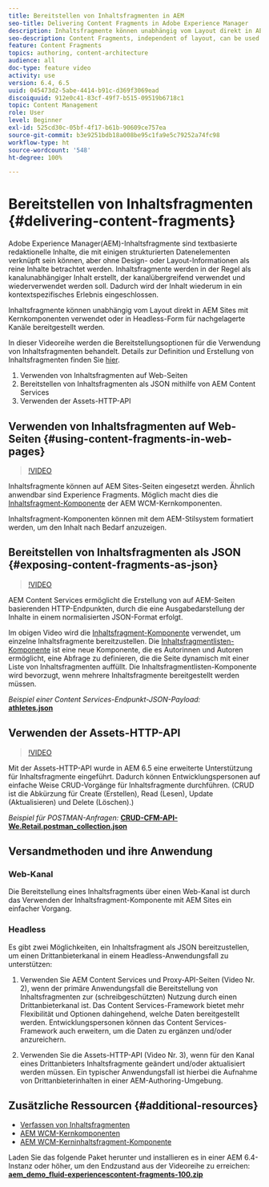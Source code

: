 ```yaml
---
title: Bereitstellen von Inhaltsfragmenten in AEM
seo-title: Delivering Content Fragments in Adobe Experience Manager
description: Inhaltsfragmente können unabhängig vom Layout direkt in AEM Sites mit Kernkomponenten verwendet oder in Headless-Form für nachgelagerte Kanäle bereitgestellt werden.
seo-description: Content Fragments, independent of layout, can be used directly in AEM Sites with Core Components or can be delivered in a headless manner to downstream channels.
feature: Content Fragments
topics: authoring, content-architecture
audience: all
doc-type: feature video
activity: use
version: 6.4, 6.5
uuid: 045473d2-5abe-4414-b91c-d369f3069ead
discoiquuid: 912e0c41-83cf-49f7-b515-09519b6718c1
topic: Content Management
role: User
level: Beginner
exl-id: 525cd30c-05bf-4f17-b61b-90609ce757ea
source-git-commit: b3e9251bdb18a008be95c1fa9e5c79252a74fc98
workflow-type: ht
source-wordcount: '548'
ht-degree: 100%

---
```


# Bereitstellen von Inhaltsfragmenten {#delivering-content-fragments}

Adobe Experience Manager(AEM)-Inhaltsfragmente sind textbasierte redaktionelle Inhalte, die mit einigen strukturierten Datenelementen verknüpft sein können, aber ohne Design- oder Layout-Informationen als reine Inhalte betrachtet werden. Inhaltsfragmente werden in der Regel als kanalunabhängiger Inhalt erstellt, der kanalübergreifend verwendet und wiederverwendet werden soll. Dadurch wird der Inhalt wiederum in ein kontextspezifisches Erlebnis eingeschlossen.

Inhaltsfragmente können unabhängig vom Layout direkt in AEM Sites mit Kernkomponenten verwendet oder in Headless-Form für nachgelagerte Kanäle bereitgestellt werden.

In dieser Videoreihe werden die Bereitstellungsoptionen für die Verwendung von Inhaltsfragmenten behandelt. Details zur Definition und Erstellung von Inhaltsfragmenten finden Sie [hier](content-fragments-feature-video-use.md).

1. Verwenden von Inhaltsfragmenten auf Web-Seiten
2. Bereitstellen von Inhaltsfragmenten als JSON mithilfe von AEM Content Services
3. Verwenden der Assets-HTTP-API

## Verwenden von Inhaltsfragmenten auf Web-Seiten {#using-content-fragments-in-web-pages}

>[!VIDEO](https://video.tv.adobe.com/v/22449?quality=12&learn=on)

Inhaltsfragmente können auf AEM Sites-Seiten eingesetzt werden. Ähnlich anwendbar sind Experience Fragments. Möglich macht dies die [Inhaltsfragment-Komponente](https://experienceleague.adobe.com/docs/experience-manager-core-components/using/components/content-fragment-component.html?lang=de) der AEM WCM-Kernkomponenten.

Inhaltsfragment-Komponenten können mit dem AEM-Stilsystem formatiert werden, um den Inhalt nach Bedarf anzuzeigen.

## Bereitstellen von Inhaltsfragmenten als JSON {#exposing-content-fragments-as-json}

>[!VIDEO](https://video.tv.adobe.com/v/22448?quality=12&learn=on)

AEM Content Services ermöglicht die Erstellung von auf AEM-Seiten basierenden HTTP-Endpunkten, durch die eine Ausgabedarstellung der Inhalte in einem normalisierten JSON-Format erfolgt.

Im obigen Video wird die [Inhaltsfragment-Komponente](https://experienceleague.adobe.com/docs/experience-manager-core-components/using/components/content-fragment-component.html?lang=de) verwendet, um einzelne Inhaltsfragmente bereitzustellen. Die [Inhaltsfragmentlisten-Komponente](https://experienceleague.adobe.com/docs/experience-manager-core-components/using/components/content-fragment-list.html?lang=de) ist eine neue Komponente, die es Autorinnen und Autoren ermöglicht, eine Abfrage zu definieren, die die Seite dynamisch mit einer Liste von Inhaltsfragmenten auffüllt. Die Inhaltsfragmentlisten-Komponente wird bevorzugt, wenn mehrere Inhaltsfragmente bereitgestellt werden müssen.

*Beispiel einer Content Services-Endpunkt-JSON-Payload:*\
**[athletes.json](assets/athletes.json)**

## Verwenden der Assets-HTTP-API

>[!VIDEO](https://video.tv.adobe.com/v/26390?quality=12&learn=on)

Mit der Assets-HTTP-API wurde in AEM 6.5 eine erweiterte Unterstützung für Inhaltsfragmente eingeführt. Dadurch können Entwicklungspersonen auf einfache Weise CRUD-Vorgänge für Inhaltsfragmente durchführen. (CRUD ist die Abkürzung für Create (Erstellen), Read (Lesen), Update (Aktualisieren) und Delete (Löschen).)

*Beispiel für POSTMAN-Anfragen:*
**[CRUD-CFM-API-We.Retail.postman_collection.json](assets/CRUD-CFM-API-We.Retail.postman_collection.json)**

## Versandmethoden und ihre Anwendung

### Web-Kanal

Die Bereitstellung eines Inhaltsfragments über einen Web-Kanal ist durch das Verwenden der Inhaltsfragment-Komponente mit AEM Sites ein einfacher Vorgang.

### Headless

Es gibt zwei Möglichkeiten, ein Inhaltsfragment als JSON bereitzustellen, um einen Drittanbieterkanal in einem Headless-Anwendungsfall zu unterstützen:

1. Verwenden Sie AEM Content Services und Proxy-API-Seiten (Video Nr. 2), wenn der primäre Anwendungsfall die Bereitstellung von Inhaltsfragmenten zur (schreibgeschützten) Nutzung durch einen Drittanbieterkanal ist. Das Content Services-Framework bietet mehr Flexibilität und Optionen dahingehend, welche Daten bereitgestellt werden. Entwicklungspersonen können das Content Services-Framework auch erweitern, um die Daten zu ergänzen und/oder anzureichern.

2. Verwenden Sie die Assets-HTTP-API (Video Nr. 3), wenn für den Kanal eines Drittanbieters Inhaltsfragmente geändert und/oder aktualisiert werden müssen. Ein typischer Anwendungsfall ist hierbei die Aufnahme von Drittanbieterinhalten in einer AEM-Authoring-Umgebung.

## Zusätzliche Ressourcen {#additional-resources}

* [Verfassen von Inhaltsfragmenten](content-fragments-feature-video-use.md)
* [AEM WCM-Kernkomponenten](https://experienceleague.adobe.com/docs/experience-manager-core-components/using/introduction.html?lang=de)
* [AEM WCM-Kerninhaltsfragment-Komponente](https://experienceleague.adobe.com/docs/experience-manager-core-components/using/components/content-fragment-component.html?lang=de)

Laden Sie das folgende Paket herunter und installieren es in einer AEM 6.4-Instanz oder höher, um den Endzustand aus der Videoreihe zu erreichen:\
**[aem_demo_fluid-experiencescontent-fragments-100.zip](assets/aem_demo_fluid-experiencescontent-fragments-100.zip)**
